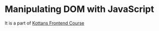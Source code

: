 # Manipulating DOM with JavaScript

It is a part of [Kottans Frontend Course](https://github.com/kottans/frontend)

